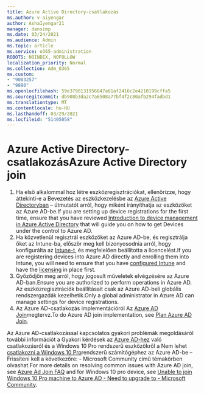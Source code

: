 ```yaml
---
title: Azure Active Directory-csatlakozás
ms.author: v-aiyengar
author: AshaIyengar21
manager: dansimp
ms.date: 03/24/2021
ms.audience: Admin
ms.topic: article
ms.service: o365-administration
ROBOTS: NOINDEX, NOFOLLOW
localization_priority: Normal
ms.collection: Adm_O365
ms.custom:
- "9003257"
- "9890"
ms.openlocfilehash: 59e3798131956847a61af2416c2e4210199cffa5
ms.sourcegitcommit: db908b3da2c7a6508a77bf4f2c80afb294fadbd1
ms.translationtype: MT
ms.contentlocale: hu-HU
ms.lasthandoff: 03/29/2021
ms.locfileid: "51405058"
---
```

# <a name="azure-active-directory-join"></a><span data-ttu-id="ae639-102">Azure Active Directory-csatlakozás</span><span class="sxs-lookup"><span data-stu-id="ae639-102">Azure Active Directory join</span></span>

1. <span data-ttu-id="ae639-103">Ha első alkalommal hoz létre eszközregisztrációkat, ellenőrizze, hogy áttekinti-e a Bevezetés az eszközkezelésbe az [Azure Active Directoryban](/azure/active-directory/devices/overview) – útmutatót arról, hogy miként irányíthatja az eszközöket az Azure AD-be.</span><span class="sxs-lookup"><span data-stu-id="ae639-103">If you are setting up device registrations for the first time, ensure that you have reviewed [Introduction to device management in Azure Active Directory](/azure/active-directory/devices/overview) that will guide you on how to get Devices under the control to Azure AD.</span></span> 
1. <span data-ttu-id="ae639-104">Ha közvetlenül regisztrál eszközöket az Azure AD-be, és regisztrálja őket az Intune-ba, [](/mem/intune/fundamentals/licenses-assign) először meg kell bizonyosodnia arról, hogy konfigurálta az [Intune-t,](/mem/intune/enrollment/device-enrollment) és megfelelően beállította a licencelést.</span><span class="sxs-lookup"><span data-stu-id="ae639-104">If you are registering devices into Azure AD directly and enrolling them into Intune, you will need to ensure that you have [configured Intune](/mem/intune/enrollment/device-enrollment) and have the [licensing](/mem/intune/fundamentals/licenses-assign) in place first.</span></span>
1. <span data-ttu-id="ae639-105">Győződjön meg arról, hogy jogosult műveletek elvégzésére az Azure AD-ban.</span><span class="sxs-lookup"><span data-stu-id="ae639-105">Ensure you are authorized to perform operations in Azure AD.</span></span> <span data-ttu-id="ae639-106">Az eszközregisztrációk beállításait csak az Azure AD-beli globális rendszergazdák kezelhetik.</span><span class="sxs-lookup"><span data-stu-id="ae639-106">Only a global administrator in Azure AD can manage settings for device registrations.</span></span>
1. <span data-ttu-id="ae639-107">Az Azure AD-csatlakozás implementációról Az [Azure AD Join](/azure/active-directory/devices/azureadjoin-plan)megtervz.</span><span class="sxs-lookup"><span data-stu-id="ae639-107">To do Azure AD join implementation, see [Plan Azure AD Join](/azure/active-directory/devices/azureadjoin-plan).</span></span>

<span data-ttu-id="ae639-108">Az Azure AD-csatlakozással kapcsolatos gyakori problémák megoldásáról további információt a Gyakori kérdések az [Azure AD-hez](/azure/active-directory/devices/faq) való csatlakozásról és a Windows 10 Pro rendszerű eszközökről a Nem lehet [csatlakozni a Windows 10 Pro](https://answers.microsoft.com/en-us/msoffice/forum/msoffice_install-mso_win10-mso_365hp/unable-to-join-windows-10-pro-machine-to-azure-ad/abb1ca7d-b317-45ec-a628-e1c10eae2900)rendszerű számítógéphez az Azure AD-be – Frissíteni kell a következőre: - Microsoft Community című témakörben olvashat.</span><span class="sxs-lookup"><span data-stu-id="ae639-108">For more details on resolving common issues with Azure AD join, see [Azure Ad Join FAQ](/azure/active-directory/devices/faq) and for Windows 10 pro device, see [Unable to join Windows 10 Pro machine to Azure AD - Need to upgrade to - Microsoft Community](https://answers.microsoft.com/en-us/msoffice/forum/msoffice_install-mso_win10-mso_365hp/unable-to-join-windows-10-pro-machine-to-azure-ad/abb1ca7d-b317-45ec-a628-e1c10eae2900).</span></span>
